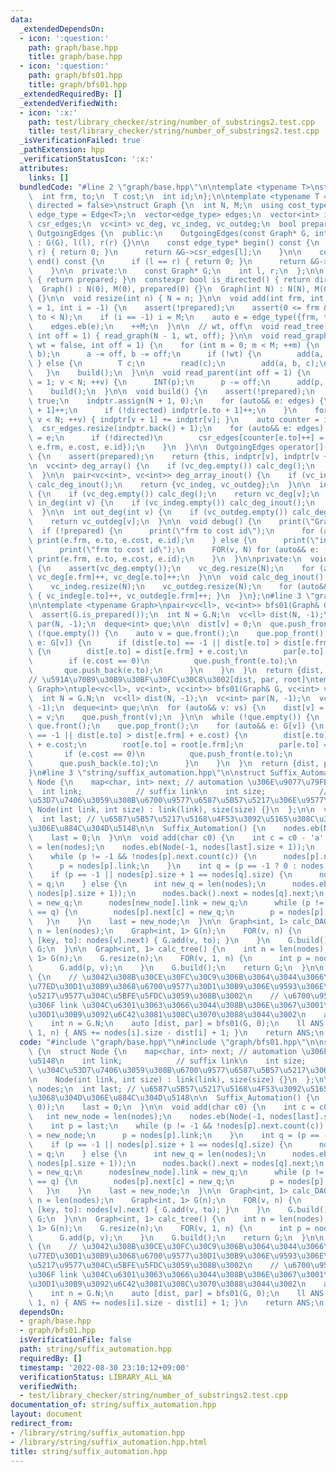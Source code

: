 ```yaml
---
data:
  _extendedDependsOn:
  - icon: ':question:'
    path: graph/base.hpp
    title: graph/base.hpp
  - icon: ':question:'
    path: graph/bfs01.hpp
    title: graph/bfs01.hpp
  _extendedRequiredBy: []
  _extendedVerifiedWith:
  - icon: ':x:'
    path: test/library_checker/string/number_of_substrings2.test.cpp
    title: test/library_checker/string/number_of_substrings2.test.cpp
  _isVerificationFailed: true
  _pathExtension: hpp
  _verificationStatusIcon: ':x:'
  attributes:
    links: []
  bundledCode: "#line 2 \"graph/base.hpp\"\n\ntemplate <typename T>\nstruct Edge {\n\
    \  int frm, to;\n  T cost;\n  int id;\n};\n\ntemplate <typename T = int, bool\
    \ directed = false>\nstruct Graph {\n  int N, M;\n  using cost_type = T;\n  using\
    \ edge_type = Edge<T>;\n  vector<edge_type> edges;\n  vector<int> indptr;\n  vector<edge_type>\
    \ csr_edges;\n  vc<int> vc_deg, vc_indeg, vc_outdeg;\n  bool prepared;\n\n  class\
    \ OutgoingEdges {\n  public:\n    OutgoingEdges(const Graph* G, int l, int r)\
    \ : G(G), l(l), r(r) {}\n\n    const edge_type* begin() const {\n      if (l ==\
    \ r) { return 0; }\n      return &G->csr_edges[l];\n    }\n\n    const edge_type*\
    \ end() const {\n      if (l == r) { return 0; }\n      return &G->csr_edges[r];\n\
    \    }\n\n  private:\n    const Graph* G;\n    int l, r;\n  };\n\n  bool is_prepared()\
    \ { return prepared; }\n  constexpr bool is_directed() { return directed; }\n\n\
    \  Graph() : N(0), M(0), prepared(0) {}\n  Graph(int N) : N(N), M(0), prepared(0)\
    \ {}\n\n  void resize(int n) { N = n; }\n\n  void add(int frm, int to, T cost\
    \ = 1, int i = -1) {\n    assert(!prepared);\n    assert(0 <= frm && 0 <= to &&\
    \ to < N);\n    if (i == -1) i = M;\n    auto e = edge_type({frm, to, cost, i});\n\
    \    edges.eb(e);\n    ++M;\n  }\n\n  // wt, off\n  void read_tree(bool wt = false,\
    \ int off = 1) { read_graph(N - 1, wt, off); }\n\n  void read_graph(int M, bool\
    \ wt = false, int off = 1) {\n    for (int m = 0; m < M; ++m) {\n      INT(a,\
    \ b);\n      a -= off, b -= off;\n      if (!wt) {\n        add(a, b);\n     \
    \ } else {\n        T c;\n        read(c);\n        add(a, b, c);\n      }\n \
    \   }\n    build();\n  }\n\n  void read_parent(int off = 1) {\n    for (int v\
    \ = 1; v < N; ++v) {\n      INT(p);\n      p -= off;\n      add(p, v);\n    }\n\
    \    build();\n  }\n\n  void build() {\n    assert(!prepared);\n    prepared =\
    \ true;\n    indptr.assign(N + 1, 0);\n    for (auto&& e: edges) {\n      indptr[e.frm\
    \ + 1]++;\n      if (!directed) indptr[e.to + 1]++;\n    }\n    for (int v = 0;\
    \ v < N; ++v) { indptr[v + 1] += indptr[v]; }\n    auto counter = indptr;\n  \
    \  csr_edges.resize(indptr.back() + 1);\n    for (auto&& e: edges) {\n      csr_edges[counter[e.frm]++]\
    \ = e;\n      if (!directed)\n        csr_edges[counter[e.to]++] = edge_type({e.to,\
    \ e.frm, e.cost, e.id});\n    }\n  }\n\n  OutgoingEdges operator[](int v) const\
    \ {\n    assert(prepared);\n    return {this, indptr[v], indptr[v + 1]};\n  }\n\
    \n  vc<int> deg_array() {\n    if (vc_deg.empty()) calc_deg();\n    return vc_deg;\n\
    \  }\n\n  pair<vc<int>, vc<int>> deg_array_inout() {\n    if (vc_indeg.empty())\
    \ calc_deg_inout();\n    return {vc_indeg, vc_outdeg};\n  }\n\n  int deg(int v)\
    \ {\n    if (vc_deg.empty()) calc_deg();\n    return vc_deg[v];\n  }\n\n  int\
    \ in_deg(int v) {\n    if (vc_indeg.empty()) calc_deg_inout();\n    return vc_indeg[v];\n\
    \  }\n\n  int out_deg(int v) {\n    if (vc_outdeg.empty()) calc_deg_inout();\n\
    \    return vc_outdeg[v];\n  }\n\n  void debug() {\n    print(\"Graph\");\n  \
    \  if (!prepared) {\n      print(\"frm to cost id\");\n      for (auto&& e: edges)\
    \ print(e.frm, e.to, e.cost, e.id);\n    } else {\n      print(\"indptr\", indptr);\n\
    \      print(\"frm to cost id\");\n      FOR(v, N) for (auto&& e: (*this)[v])\
    \ print(e.frm, e.to, e.cost, e.id);\n    }\n  }\n\nprivate:\n  void calc_deg()\
    \ {\n    assert(vc_deg.empty());\n    vc_deg.resize(N);\n    for (auto&& e: edges)\
    \ vc_deg[e.frm]++, vc_deg[e.to]++;\n  }\n\n  void calc_deg_inout() {\n    assert(vc_indeg.empty());\n\
    \    vc_indeg.resize(N);\n    vc_outdeg.resize(N);\n    for (auto&& e: edges)\
    \ { vc_indeg[e.to]++, vc_outdeg[e.frm]++; }\n  }\n};\n#line 3 \"graph/bfs01.hpp\"\
    \n\ntemplate <typename Graph>\npair<vc<ll>, vc<int>> bfs01(Graph& G, ll v) {\n\
    \  assert(G.is_prepared());\n  int N = G.N;\n  vc<ll> dist(N, -1);\n  vc<int>\
    \ par(N, -1);\n  deque<int> que;\n\n  dist[v] = 0;\n  que.push_front(v);\n  while\
    \ (!que.empty()) {\n    auto v = que.front();\n    que.pop_front();\n    for (auto&&\
    \ e: G[v]) {\n      if (dist[e.to] == -1 || dist[e.to] > dist[e.frm] + e.cost)\
    \ {\n        dist[e.to] = dist[e.frm] + e.cost;\n        par[e.to] = e.frm;\n\
    \        if (e.cost == 0)\n          que.push_front(e.to);\n        else\n   \
    \       que.push_back(e.to);\n      }\n    }\n  }\n  return {dist, par};\n}\n\n\
    // \u591A\u70B9\u30B9\u30BF\u30FC\u30C8\u3002[dist, par, root]\ntemplate <typename\
    \ Graph>\ntuple<vc<ll>, vc<int>, vc<int>> bfs01(Graph& G, vc<int> vs) {\n  assert(G.is_prepared());\n\
    \  int N = G.N;\n  vc<ll> dist(N, -1);\n  vc<int> par(N, -1);\n  vc<int> root(N,\
    \ -1);\n  deque<int> que;\n\n  for (auto&& v: vs) {\n    dist[v] = 0;\n    root[v]\
    \ = v;\n    que.push_front(v);\n  }\n\n  while (!que.empty()) {\n    auto v =\
    \ que.front();\n    que.pop_front();\n    for (auto&& e: G[v]) {\n      if (dist[e.to]\
    \ == -1 || dist[e.to] > dist[e.frm] + e.cost) {\n        dist[e.to] = dist[e.frm]\
    \ + e.cost;\n        root[e.to] = root[e.frm];\n        par[e.to] = e.frm;\n \
    \       if (e.cost == 0)\n          que.push_front(e.to);\n        else\n    \
    \      que.push_back(e.to);\n      }\n    }\n  }\n  return {dist, par, root};\n\
    }\n#line 3 \"string/suffix_automation.hpp\"\n\nstruct Suffix_Automation {\n  struct\
    \ Node {\n    map<char, int> next; // automation \u306E\u9077\u79FB\u5148\n  \
    \  int link;            // suffix link\n    int size;            // node \u304C\
    \u53D7\u7406\u3059\u308B\u6700\u9577\u6587\u5B57\u5217\u306E\u9577\u3055\n   \
    \ Node(int link, int size) : link(link), size(size) {}\n  };\n\n  vc<Node> nodes;\n\
    \  int last; // \u6587\u5B57\u5217\u5168\u4F53\u3092\u5165\u308C\u305F\u3068\u304D\
    \u306E\u884C\u304D\u5148\n\n  Suffix_Automation() {\n    nodes.eb(Node(-1, 0));\n\
    \    last = 0;\n  }\n\n  void add(char c0) {\n    int c = c0 - 'a';\n    int new_node\
    \ = len(nodes);\n    nodes.eb(Node(-1, nodes[last].size + 1));\n    int p = last;\n\
    \    while (p != -1 && !nodes[p].next.count(c)) {\n      nodes[p].next[c] = new_node;\n\
    \      p = nodes[p].link;\n    }\n    int q = (p == -1 ? 0 : nodes[p].next[c]);\n\
    \    if (p == -1 || nodes[p].size + 1 == nodes[q].size) {\n      nodes[new_node].link\
    \ = q;\n    } else {\n      int new_q = len(nodes);\n      nodes.eb(Node(nodes[q].link,\
    \ nodes[p].size + 1));\n      nodes.back().next = nodes[q].next;\n      nodes[q].link\
    \ = new_q;\n      nodes[new_node].link = new_q;\n      while (p != -1 && nodes[p].next[c]\
    \ == q) {\n        nodes[p].next[c] = new_q;\n        p = nodes[p].link;\n   \
    \   }\n    }\n    last = new_node;\n  }\n\n  Graph<int, 1> calc_DAG() {\n    int\
    \ n = len(nodes);\n    Graph<int, 1> G(n);\n    FOR(v, n) {\n      for (auto&&\
    \ [key, to]: nodes[v].next) { G.add(v, to); }\n    }\n    G.build();\n    return\
    \ G;\n  }\n\n  Graph<int, 1> calc_tree() {\n    int n = len(nodes);\n    Graph<int,\
    \ 1> G(n);\n    G.resize(n);\n    FOR(v, 1, n) {\n      int p = nodes[v].link;\n\
    \      G.add(p, v);\n    }\n    G.build();\n    return G;\n  }\n\n  ll count_substring()\
    \ {\n    // \u3042\u308B\u30CE\u30FC\u30C9\u306B\u3064\u3044\u3066\u3001\u6700\
    \u77ED\u30D1\u30B9\u3068\u6700\u9577\u30D1\u30B9\u306E\u9593\u306E\u6587\u5B57\
    \u5217\u9577\u304C\u5BFE\u5FDC\u3059\u308B\u3002\n    // \u6700\u9577\u30D1\u30B9\
    \u306F link \u304C\u6301\u3063\u3066\u3044\u308B\u306E\u3067\u3001\u6700\u77ED\
    \u30D1\u30B9\u3092\u6C42\u3081\u308C\u3070\u3088\u3044\u3002\n    auto G = calc_DAG();\n\
    \    int n = G.N;\n    auto [dist, par] = bfs01(G, 0);\n    ll ANS = 0;\n    FOR(i,\
    \ 1, n) { ANS += nodes[i].size - dist[i] + 1; }\n    return ANS;\n  }\n};\n"
  code: "#include \"graph/base.hpp\"\n#include \"graph/bfs01.hpp\"\n\nstruct Suffix_Automation\
    \ {\n  struct Node {\n    map<char, int> next; // automation \u306E\u9077\u79FB\
    \u5148\n    int link;            // suffix link\n    int size;            // node\
    \ \u304C\u53D7\u7406\u3059\u308B\u6700\u9577\u6587\u5B57\u5217\u306E\u9577\u3055\
    \n    Node(int link, int size) : link(link), size(size) {}\n  };\n\n  vc<Node>\
    \ nodes;\n  int last; // \u6587\u5B57\u5217\u5168\u4F53\u3092\u5165\u308C\u305F\
    \u3068\u304D\u306E\u884C\u304D\u5148\n\n  Suffix_Automation() {\n    nodes.eb(Node(-1,\
    \ 0));\n    last = 0;\n  }\n\n  void add(char c0) {\n    int c = c0 - 'a';\n \
    \   int new_node = len(nodes);\n    nodes.eb(Node(-1, nodes[last].size + 1));\n\
    \    int p = last;\n    while (p != -1 && !nodes[p].next.count(c)) {\n      nodes[p].next[c]\
    \ = new_node;\n      p = nodes[p].link;\n    }\n    int q = (p == -1 ? 0 : nodes[p].next[c]);\n\
    \    if (p == -1 || nodes[p].size + 1 == nodes[q].size) {\n      nodes[new_node].link\
    \ = q;\n    } else {\n      int new_q = len(nodes);\n      nodes.eb(Node(nodes[q].link,\
    \ nodes[p].size + 1));\n      nodes.back().next = nodes[q].next;\n      nodes[q].link\
    \ = new_q;\n      nodes[new_node].link = new_q;\n      while (p != -1 && nodes[p].next[c]\
    \ == q) {\n        nodes[p].next[c] = new_q;\n        p = nodes[p].link;\n   \
    \   }\n    }\n    last = new_node;\n  }\n\n  Graph<int, 1> calc_DAG() {\n    int\
    \ n = len(nodes);\n    Graph<int, 1> G(n);\n    FOR(v, n) {\n      for (auto&&\
    \ [key, to]: nodes[v].next) { G.add(v, to); }\n    }\n    G.build();\n    return\
    \ G;\n  }\n\n  Graph<int, 1> calc_tree() {\n    int n = len(nodes);\n    Graph<int,\
    \ 1> G(n);\n    G.resize(n);\n    FOR(v, 1, n) {\n      int p = nodes[v].link;\n\
    \      G.add(p, v);\n    }\n    G.build();\n    return G;\n  }\n\n  ll count_substring()\
    \ {\n    // \u3042\u308B\u30CE\u30FC\u30C9\u306B\u3064\u3044\u3066\u3001\u6700\
    \u77ED\u30D1\u30B9\u3068\u6700\u9577\u30D1\u30B9\u306E\u9593\u306E\u6587\u5B57\
    \u5217\u9577\u304C\u5BFE\u5FDC\u3059\u308B\u3002\n    // \u6700\u9577\u30D1\u30B9\
    \u306F link \u304C\u6301\u3063\u3066\u3044\u308B\u306E\u3067\u3001\u6700\u77ED\
    \u30D1\u30B9\u3092\u6C42\u3081\u308C\u3070\u3088\u3044\u3002\n    auto G = calc_DAG();\n\
    \    int n = G.N;\n    auto [dist, par] = bfs01(G, 0);\n    ll ANS = 0;\n    FOR(i,\
    \ 1, n) { ANS += nodes[i].size - dist[i] + 1; }\n    return ANS;\n  }\n};\n"
  dependsOn:
  - graph/base.hpp
  - graph/bfs01.hpp
  isVerificationFile: false
  path: string/suffix_automation.hpp
  requiredBy: []
  timestamp: '2022-08-30 23:10:12+09:00'
  verificationStatus: LIBRARY_ALL_WA
  verifiedWith:
  - test/library_checker/string/number_of_substrings2.test.cpp
documentation_of: string/suffix_automation.hpp
layout: document
redirect_from:
- /library/string/suffix_automation.hpp
- /library/string/suffix_automation.hpp.html
title: string/suffix_automation.hpp
---
```

